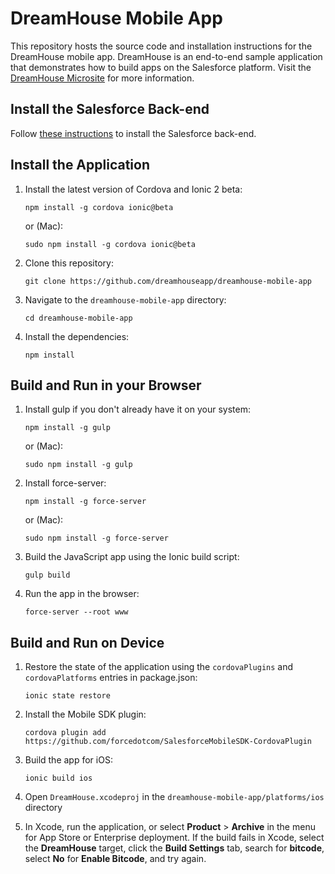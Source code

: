 # DreamHouse Mobile App

This repository hosts the source code and installation instructions for the DreamHouse mobile app. DreamHouse is an end-to-end sample application that demonstrates how to build apps on the Salesforce platform. Visit the [DreamHouse Microsite](http://dreamhouse-site.herokuapp.com/) for more information.


## Install the Salesforce Back-end

Follow [these instructions](http://dreamhouse-site.herokuapp.com/installation/) to install the Salesforce back-end.

## Install the Application

1. Install the latest version of Cordova and Ionic 2 beta:
    ```
    npm install -g cordova ionic@beta
    ```

    or (Mac):
    ```
    sudo npm install -g cordova ionic@beta
    ```

1. Clone this repository:
    ```
    git clone https://github.com/dreamhouseapp/dreamhouse-mobile-app
    ```
    
1. Navigate to the `dreamhouse-mobile-app` directory:
    ```
    cd dreamhouse-mobile-app
    ```

1. Install the dependencies:
    ```
    npm install
    ```
    
## Build and Run in your Browser    

1. Install gulp if you don't already have it on your system:
    ```
    npm install -g gulp
    ```

    or (Mac):
    ```
    sudo npm install -g gulp
    ```

1. Install force-server:
    ```
    npm install -g force-server
    ```

    or (Mac):
    ```
    sudo npm install -g force-server
    ```

1. Build the JavaScript app using the Ionic build script:
    ```
    gulp build
    ```

1. Run the app in the browser:
    ```
    force-server --root www
    ```
        
## Build and Run on Device

1. Restore the state of the application using the `cordovaPlugins` and `cordovaPlatforms` entries in package.json:
    ```
    ionic state restore
    ```

1. Install the Mobile SDK plugin:
    ```
    cordova plugin add https://github.com/forcedotcom/SalesforceMobileSDK-CordovaPlugin
    ```

1. Build the app for iOS:
    ```
    ionic build ios
    ```

1. Open ```DreamHouse.xcodeproj``` in the ```dreamhouse-mobile-app/platforms/ios``` directory  

1. In Xcode, run the application, or select **Product** > **Archive** in the menu for App Store or Enterprise deployment. If the build fails in Xcode, select the **DreamHouse** target, click the **Build Settings** tab, search for **bitcode**, select **No** for **Enable Bitcode**, and try again.